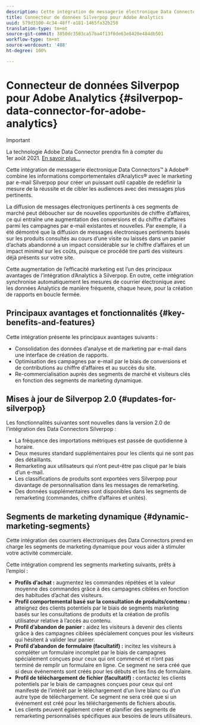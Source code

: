 ```yaml
---
description: Cette intégration de messagerie électronique Data Connectors™ à Adobe® combine les informations comportementales d’Analytics® avec le marketing par e-mail Silverpop pour créer un puissant outil capable de redéfinir la mesure de la réussite et de cibler les audiences avec des messages plus pertinents.
title: Connecteur de données Silverpop pour Adobe Analytics
uuid: 579d3100-4c34-48ff-a181-1465fa32b250
translation-type: tm+mt
source-git-commit: 3850dc3503ca57ba4f13f0de63e8420e484db501
workflow-type: tm+mt
source-wordcount: '488'
ht-degree: 100%

---
```



# Connecteur de données Silverpop pour Adobe Analytics {#silverpop-data-connector-for-adobe-analytics}

>[!IMPORTANT]
>
>La technologie Adobe Data Connector prendra fin à compter du 1er août 2021. [En savoir plus...](/help/import/data-connectors/data-connectors-eol.md)

Cette intégration de messagerie électronique Data Connectors™ à Adobe® combine les informations comportementales d’Analytics® avec le marketing par e-mail Silverpop pour créer un puissant outil capable de redéfinir la mesure de la réussite et de cibler les audiences avec des messages plus pertinents.

La diffusion de messages électroniques pertinents à ces segments de marché peut déboucher sur de nouvelles opportunités de chiffre d’affaires, ce qui entraîne une augmentation des conversions et du chiffre d’affaires parmi les campagnes par e-mail existantes et nouvelles. Par exemple, il a été démontré que la diffusion de messages électroniques pertinents basés sur les produits consultés au cours d’une visite ou laissés dans un panier d’achats abandonné a un impact considérable sur le chiffre d’affaires et un impact minimal sur les coûts, puisque ce procédé tire parti des visiteurs déjà présents sur votre site.

Cette augmentation de l’efficacité marketing est l’un des principaux avantages de l’intégration d’Analytics à Silverpop. En outre, cette intégration synchronise automatiquement les mesures de courrier électronique avec les données Analytics de manière fréquente, chaque heure, pour la création de rapports en boucle fermée.

## Principaux avantages et fonctionnalités {#key-benefits-and-features}

Cette intégration présente les principaux avantages suivants :

* Consolidation des données d’analyse et de marketing par e-mail dans une interface de création de rapports.
* Optimisation des campagnes par e-mail par le biais de conversions et de contributions au chiffre d’affaires et au succès du site.
* Re-commercialisation auprès des segments de marché et visiteurs clés en fonction des segments de marketing dynamique.

## Mises à jour de Silverpop 2.0 {#updates-for-silverpop}

Les fonctionnalités suivantes sont nouvelles dans la version 2.0 de l’intégration des Data Connectors Silverpop :

* La fréquence des importations métriques est passée de quotidienne à horaire.
* Deux mesures standard supplémentaires pour les clients qui ne sont pas des détaillants.
* Remarketing aux utilisateurs qui n’ont peut-être pas cliqué par le biais d’un e-mail.
* Les classifications de produits sont exportées vers Silverpop pour davantage de personnalisation dans les messages de remarketing.
* Des données supplémentaires sont disponibles dans les segments de remarketing (commandes, chiffre d’affaires et unités).

## Segments de marketing dynamique {#dynamic-marketing-segments}

Cette intégration des courriers électroniques des Data Connectors prend en charge les segments de marketing dynamique pour vous aider à stimuler votre activité commerciale.

Cette intégration comprend les segments marketing suivants, prêts à l’emploi :

* **Profils d’achat :** augmentez les commandes répétées et la valeur moyenne des commandes grâce à des campagnes ciblées en fonction des habitudes d’achat des visiteurs.
* **Profil comportemental basé sur la consultation de produits/contenu :** atteignez des clients potentiels par le biais de segments marketing basés sur les consultations de produits et la création de profils utilisateur relative à l’accès au contenu.
* **Profil d’abandon de panier :** aidez les visiteurs à devenir des clients grâce à des campagnes ciblées spécialement conçues pour les visiteurs qui hésitent à valider leur panier.
* **Profil d’abandon de formulaire (facultatif) :** incitez les visiteurs à compléter un formulaire incomplet par le biais de campagnes spécialement conçues pour ceux qui ont commencé et n’ont pas terminé de remplir un formulaire en ligne. Ce segment ne sera créé que si deux événements sont créés pour les débuts et les fins de formulaire.
* **Profil de téléchargement de fichier (facultatif) :** contactez les clients potentiels par le biais de campagnes conçues pour ceux qui ont manifesté de l’intérêt par le téléchargement d’un livre blanc ou d’un autre type de téléchargement. Ce segment ne sera créé que si un événement est créé pour les téléchargements de fichiers aboutis.
* Les clients peuvent également créer et planifier des segments de remarketing personnalisés spécifiques aux besoins de leurs utilisateurs.
